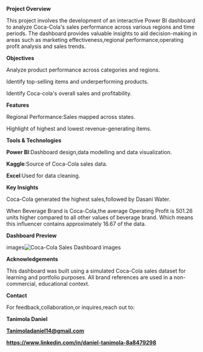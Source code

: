 **Project Overview**

This project involves the development of an interactive Power BI dashboard to analyze Coca-Cola's sales performance across various regions and time periods. The dashboard provides valuable insights to aid decision-making in areas such as marketing effectiveness,regional performance,operating profit analysis and sales trends.

**Objectives**

Analyze product performance across categories and regions.

Identify top-selling items and underperforming products.

Identify Coca-cola's overall sales and profitability.

**Features**

Regional Performance:Sales mapped across states.

Highlight of highest and lowest revenue-generating items.

**Tools & Technologies**

**Power BI**:Dashboard design,data modelling and data visualization.

**Kaggle**:Source of Coca-Cola sales data.

**Excel**:Used for data cleaning.

**Key Insights**

Coca-Cola generated the highest sales,followed by Dasani Water.

When Beverage Brand is Coca-Cola,the average Operating Profit is 501.26 units higher compared to all other values of beverage brand. Which means this influencer contains approximately 16.67 of the data.

**Dashboard Preview**

images![Coca-Cola Sales Dashboard images](https://github.com/user-attachments/assets/ec85f2ec-aa15-42ef-a989-83890ef41baf)


**Acknowledgements**

This dashboard was built using a simulated Coca-Cola sales dataset for learning and portfolio purposes. All brand references are used in a non-commercial, educational context.

**Contact**

For feedback,collaboration,or inquires,reach out to:

**Tanimola Daniel**

**Tanimoladaniel14@gmail.com**

**https://www.linkedin.com/in/daniel-tanimola-8a8479298**
